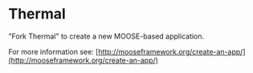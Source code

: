 Thermal
=====

"Fork Thermal" to create a new MOOSE-based application.

For more information see: [http://mooseframework.org/create-an-app/](http://mooseframework.org/create-an-app/)
